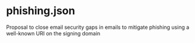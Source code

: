 # phishing.json
Proposal to close email security gaps in emails to mitigate phishing using a well-known URI on the signing domain
